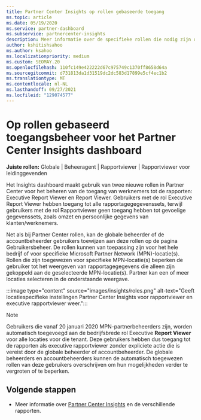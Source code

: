 ```yaml
---
title: Partner Center Insights op rollen gebaseerde toegang
ms.topic: article
ms.date: 05/19/2020
ms.service: partner-dashboard
ms.subservice: partnercenter-insights
description: Meer informatie over de specifieke rollen die nodig zijn om rapporten Partner Center Insights bekijken. Dit zijn onder andere de rollen Executive Report Viewer en Report Viewer.
author: kshitishsahoo
ms.author: ksahoo
ms.localizationpriority: medium
ms.custom: SEOMAY.20
ms.openlocfilehash: 110fc149e422222d67c975749c1370ff8658d64a
ms.sourcegitcommit: d731813da1d31519dc2dc583d17899e5cf4ec1b2
ms.translationtype: MT
ms.contentlocale: nl-NL
ms.lasthandoff: 09/27/2021
ms.locfileid: "129074577"
---
```

# <a name="role-based-access-control-to-the-partner-center-insights-dashboard"></a>Op rollen gebaseerd toegangsbeheer voor het Partner Center Insights dashboard

**Juiste rollen:** Globale | Beheeragent | Rapportviewer | Rapportviewer voor leidinggevenden

Het Insights dashboard maakt gebruik van twee nieuwe rollen in Partner Center voor het beheren van de toegang van werknemers tot de rapporten: Executive Report Viewer en Report Viewer.  Gebruikers met de rol Executive Report Viewer hebben toegang tot alle rapportagegegevenssets, terwijl gebruikers met de rol Rapportviewer geen toegang hebben tot gevoelige gegevenssets, zoals omzet en persoonlijke gegevens van klanten/werknemers.  

Net als bij Partner Center rollen, kan de globale beheerder of de accountbeheerder gebruikers toewijzen aan deze rollen op de pagina Gebruikersbeheer. De rollen kunnen van toepassing zijn voor het hele bedrijf of voor specifieke Microsoft Partner Network (MPN)-locatie(s). Rollen die zijn toegewezen voor specifieke MPN-locatie(s) beperken de gebruiker tot het weergeven van rapportagegegevens die alleen zijn gekoppeld aan de geselecteerde MPN-locatie(s). Partner kan een of meer locaties selecteren in de onderstaande weergave.

:::image type="content" source="images/insights/roles.png" alt-text="Geeft locatiespecifieke instellingen Partner Center Insights voor rapportviewer en executive rapportviewer weer.":::

>[!Note]
> Gebruikers die vanaf 20 januari 2020 MPN-partnerbeheerders zijn, worden automatisch toegevoegd aan de bedrijfsbrede rol Executive **Report Viewer** voor alle locaties voor die tenant. Deze gebruikers hebben dus toegang tot de rapporten als executive rapportviewer zonder expliciete actie die is vereist door de globale beheerder of accountbeheerder. De globale beheerders en accountbeheerders kunnen de automatisch toegewezen rollen van deze gebruikers overschrijven om hun mogelijkheden verder te vergroten of te beperken.

## <a name="next-steps"></a>Volgende stappen

- Meer informatie over [Partner Center Insights](partner-center-insights.md) en de verschillende rapporten.
